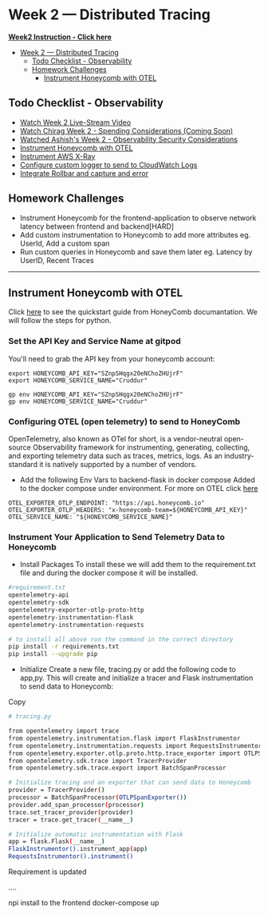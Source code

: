 # Week 2 — Distributed Tracing
[**Week2 Instruction - Click here**](https://github.com/omenking/aws-bootcamp-cruddur-2023/blob/week-2/journal/week2.md)

- [Week 2 — Distributed Tracing](#week-2--distributed-tracing)
  - [Todo Checklist - Observability](#todo-checklist---observability)
  - [Homework Challenges](#homework-challenges)
    - [Instrument Honeycomb with OTEL](#instrument-honeycomb-with-otel)


## Todo Checklist - Observability

- [Watch Week 2 Live-Stream Video](https://youtu.be/2GD9xCzRId4?list=PLBfufR7vyJJ7k25byhRXJldB5AiwgNnWv)
- [Watch Chirag Week 2 - Spending Considerations (Coming Soon)]()
- [Watched Ashish's Week 2 - Observability Security Considerations](https://youtu.be/bOf4ITxAcXc?list=PLBfufR7vyJJ7k25byhRXJldB5AiwgNnWv)
- [Instrument Honeycomb with OTEL](https://youtu.be/2GD9xCzRId4?list=PLBfufR7vyJJ7k25byhRXJldB5AiwgNnWv)
- [Instrument AWS X-Ray](https://youtu.be/n2DTsuBrD_A?list=PLBfufR7vyJJ7k25byhRXJldB5AiwgNnWv)
- [Configure custom logger to send to CloudWatch Logs](https://youtu.be/ipdFizZjOF4?list=PLBfufR7vyJJ7k25byhRXJldB5AiwgNnWv)
- [Integrate Rollbar and capture and error](https://youtu.be/xMBDAb5SEU4?list=PLBfufR7vyJJ7k25byhRXJldB5AiwgNnWv)
  

## Homework Challenges 

- Instrument Honeycomb for the frontend-application to observe network latency between frontend and backend[HARD]
- Add custom instrumentation to Honeycomb to add more attributes eg. UserId, Add a custom span
- Run custom queries in Honeycomb and save them later eg. Latency by UserID, Recent Traces


***
## Instrument Honeycomb with OTEL

Click [here](https://docs.honeycomb.io/quickstart/#step-3-instrument-your-application-to-send-telemetry-data-to-honeycomb) to see the quickstart guide from HoneyComb documantation. We will follow the steps for python.
### Set the API Key and Service Name at gitpod
You'll need to grab the API key from your honeycomb account:

```
export HONEYCOMB_API_KEY="SZnpSHqgx20eNChoZHUjrF"
export HONEYCOMB_SERVICE_NAME="Cruddur"

gp env HONEYCOMB_API_KEY="SZnpSHqgx20eNChoZHUjrF"
gp env HONEYCOMB_SERVICE_NAME="Cruddur"
```
### Configuring OTEL (open telemetry) to send to HoneyComb
OpenTelemetry, also known as OTel for short, is a vendor-neutral open-source Observability framework for instrumenting, generating, collecting, and exporting telemetry data such as traces, metrics, logs. As an industry-standard it is natively supported by a number of vendors.

- Add the following Env Vars to backend-flask in docker compose
Added to the docker compose under environment. For more on OTEL click [here](https://opentelemetry.io/docs/)
```
OTEL_EXPORTER_OTLP_ENDPOINT: "https://api.honeycomb.io"
OTEL_EXPORTER_OTLP_HEADERS: "x-honeycomb-team=${HONEYCOMB_API_KEY}"
OTEL_SERVICE_NAME: "${HONEYCOMB_SERVICE_NAME}"
```

### Instrument Your Application to Send Telemetry Data to Honeycomb

- Install Packages
To install these we will add them to the requirement.txt file and during the docker compose it will be installed.
```sh
#requirement.txt
opentelemetry-api
opentelemetry-sdk
opentelemetry-exporter-otlp-proto-http
opentelemetry-instrumentation-flask
opentelemetry-instrumentation-requests

# to install all above run the command in the correct directory
pip install -r requirements.txt
pip install --upgrade pip
```
- Initialize 
Create a new file, tracing.py or add the following code to app,py. This will create and initialize a tracer and Flask instrumentation to send data to Honeycomb:

Copy
```sh
# tracing.py

from opentelemetry import trace
from opentelemetry.instrumentation.flask import FlaskInstrumentor
from opentelemetry.instrumentation.requests import RequestsInstrumentor
from opentelemetry.exporter.otlp.proto.http.trace_exporter import OTLPSpanExporter
from opentelemetry.sdk.trace import TracerProvider
from opentelemetry.sdk.trace.export import BatchSpanProcessor

# Initialize tracing and an exporter that can send data to Honeycomb
provider = TracerProvider()
processor = BatchSpanProcessor(OTLPSpanExporter())
provider.add_span_processor(processor)
trace.set_tracer_provider(provider)
tracer = trace.get_tracer(__name__)

# Initialize automatic instrumentation with Flask
app = flask.Flask(__name__)
FlaskInstrumentor().instrument_app(app)
RequestsInstrumentor().instrument()
```



Requirement is updated 



....

npi install to the frontend
docker-compose up
